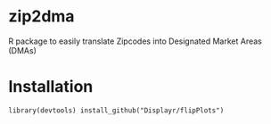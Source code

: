 # zip2dma
R package to easily translate Zipcodes into Designated Market Areas (DMAs)

# Installation

`library(devtools)
install_github("Displayr/flipPlots")`
